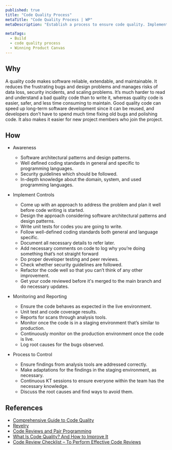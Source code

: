 ```yaml
---
published: true
title: "Code Quality Process"
metaTitle: "Code Quality Process | WP"
metaDescription: "Establish a process to ensure code quality. Implement static code analysis and peer review processes to have a code that does what it should, follow a consistent style, is easy to understand, has been well-documented, and can be tested."

metaTags:
  - Build
  - code quality process
  - Winning Product Canvas
---
```



## Why
A quality code makes software reliable, extendable, and maintainable. It reduces the frustrating bugs and design problems and manages risks of data loss, security incidents, and scaling problems. It’s much harder to read and understand a bad quality code than to write it, whereas quality code is easier, safer, and less time consuming to maintain. Good quality code can speed up long-term software development since it can be reused, and developers don’t have to spend much time fixing old bugs and polishing code. It also makes it easier for new project members who join the project.

## How

- Awareness
  - Software architectural patterns and design patterns.
  - Well defined coding standards in general and specific to programming languages.
  - Security guidelines which should be followed.
  - In-depth knowledge about the domain, system, and used programming languages.

- Implement Controls
  - Come up with an approach to address the problem and plan it well before code writing is started.
  - Design the approach considering software architectural patterns and design patterns.
  - Write unit tests for codes you are going to write.
  - Follow well-defined coding standards both general and language specific.
  - Document all necessary details to refer later.
  - Add necessary comments on code to log why you’re doing something that’s not straight forward
  - Do proper developer testing and peer reviews.
  - Check whether security guidelines are followed.
  - Refactor the code well so that you can’t think of any other improvement.
  - Get your code reviewed before it's merged to the main branch and do necessary updates.

- Monitoring and Reporting
  - Ensure the code behaves as expected in the live environment.
  - Unit test and code coverage results.
  - Reports for scans through analysis tools.
  - Monitor once the code is in a staging environment that’s similar to production.
  - Continuously monitor on the production environment once the code is live.
  - Log root causes for the bugs observed.

- Process to Control
  - Ensure findings from analysis tools are addressed correctly.
  - Make adaptations for the findings in the staging environment, as necessary.
  - Continuous KT sessions to ensure everyone within the team has the necessary knowledge.
  - Discuss the root causes and find ways to avoid them.


## References

- [Comprehensive Guide to Code Quality](https://codingsans.com/blog/code-quality)
- [Revelry](https://revelry.co/code-quality-process/)
- [Code Reviews and Pair Programming](https://medium.com/@andreigridnev/code-reviews-and-pair-programming-68a5ca8ba90c)
- [What Is Code Quality? And How to Improve It](https://www.perforce.com/blog/sca/what-code-quality-and-how-improve-it)
- [Code Review Checklist – To Perform Effective Code Reviews](https://www.evoketechnologies.com/blog/code-review-checklist-perform-effective-code-reviews/)

